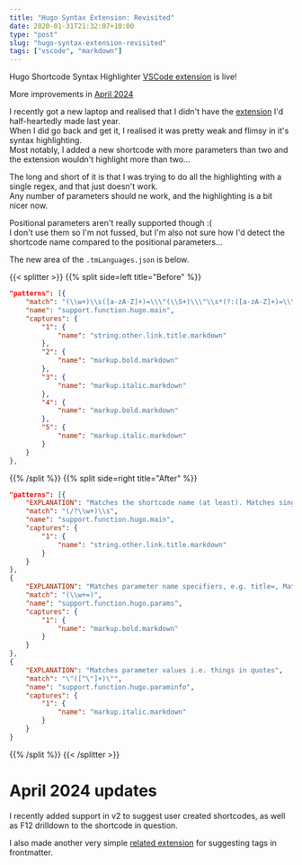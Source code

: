 ```yaml
---
title: "Hugo Syntax Extension: Revisited"
date: 2020-01-31T21:32:07+10:00
type: "post"
slug: "hugo-syntax-extension-revisited"
tags: ["vscode", "markdown"]
---
```


Hugo Shortcode Syntax Highlighter [VSCode extension](https://marketplace.visualstudio.com/items?itemName=kaellarkin.hugo-shortcode-syntax) is live!

More improvements in [April 2024](#april-2024-updates)

<!--more-->  

I recently got a new laptop and realised that I didn't have the [extension](/content/posts/12-vscode-hugo-markdown-syntax-enhancements/index.md) I'd half-heartedly made last year.  
When I did go back and get it, I realised it was pretty weak and flimsy in it's syntax highlighting.  
Most notably, I added a new shortcode with more parameters than two and the extension wouldn't highlight more than two...  

The long and short of it is that I was trying to do all the highlighting with a single regex, and that just doesn't work.  
Any number of parameters should ne work, and the highlighting is a bit nicer now.  

Positional parameters aren't really supported though :(  
I don't use them so I'm not fussed, but I'm also not sure how I'd detect the shortcode name compared to the positional parameters...  

The new area of the `.tmLanguages.json` is below.  

{{< splitter >}}
{{% split side=left title="Before" %}}
```json
"patterns": [{
    "match": "(\\w+)\\s([a-zA-Z]+)=\\\"(\\S+)\\\"\\s*(?:([a-zA-Z]+)=\\\"([^\"]+)\\\")*",
    "name": "support.function.hugo.main",
    "captures": {
        "1": {
            "name": "string.other.link.title.markdown"
        },
        "2": {
            "name": "markup.bold.markdown"
        },
        "3": {
            "name": "markup.italic.markdown"
        },
        "4": {
            "name": "markup.bold.markdown"
        },
        "5": {
            "name": "markup.italic.markdown"
        }
    }
},
```
{{% /split %}}
{{% split side=right title="After" %}}
```json
"patterns": [{
    "EXPLANATION": "Matches the shortcode name (at least). Matches single words, optionally with / at the start.",
    "match": "(/?\\w+)\\s",
    "name": "support.function.hugo.main",
    "captures": {
        "1": {
            "name": "string.other.link.title.markdown"
        }
    }
},
{
    "EXPLANATION": "Matches parameter name specifiers, e.g. title=, Matches any word ending with =",
    "match": "(\\w+=)",
    "name": "support.function.hugo.params",
    "captures": {
        "1": {
            "name": "markup.bold.markdown"
        }
    }
},
{
    "EXPLANATION": "Matches parameter values i.e. things in quotes",
    "match": "\"([^\"]+)\"",
    "name": "support.function.hugo.paraminfo",
    "captures": {
        "1": {
            "name": "markup.italic.markdown"
        }
    }
}
```
{{% /split %}}
{{< /splitter >}}  


# April 2024 updates  
I recently added support in v2 to suggest user created shortcodes, as well as F12 drilldown to the shortcode in question.  

I also made another very simple [related extension](https://marketplace.visualstudio.com/items?itemName=kaellarkin.hugo-tags-helper) for suggesting tags in frontmatter.  